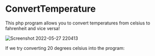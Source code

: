 # ConvertTemperature
This php program allows you to convert temperatures from celsius to fahrenheit and vice versa!

![Screenshot 2022-05-27 220413](https://user-images.githubusercontent.com/90017368/170805498-79440e3c-402f-4863-ab5b-8b5d093c7afa.png)

If we try converting 20 degrees celsius into the program: 

